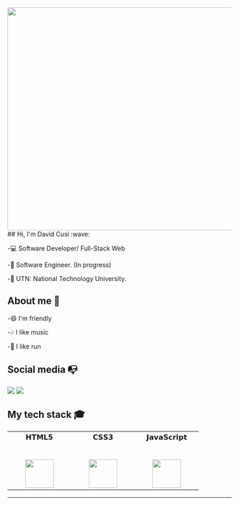 <img align="right" width="575" height="500" src="https://i.ibb.co/3z8nHJR/cat.jpg" />
## Hi, I'm David Cusi :wave:

-:computer: Software Developer/ Full-Stack Web

-:blue_book: Software Engineer. (In progress) 

-:school: UTN: National Technology University. 

## About me :man:

-:smile: I'm friendly

-:notes: I like music

-:runner: I like run

## Social media :mailbox_with_no_mail:
[![](https://img.shields.io/badge/LinkedIn-Cusii-blue)](https://www.linkedin.com/in/cusii/)
[![](https://img.shields.io/badge/Gmail-cusidavid01@gmail.com-red)](mailto:cusidavid01@gmail.com)

## My tech stack :mortar_board:
<table>
  <tbody>
    <tr valign="top">
      <td width="25%" align="center">
        <span>𝗛𝗧𝗠𝗟𝟱</span><br><br><br>
        <img height="64px" src="https://cdn.svgporn.com/logos/html-5.svg">
      </td>
      <td width="25%" align="center">
        <span>𝗖𝗦𝗦𝟯</span><br><br><br>
        <img height="64px" src="https://cdn.svgporn.com/logos/css-3.svg">
      </td>
      <td width="25%" align="center">
        <span>𝗝𝗮𝘃𝗮𝗦𝗰𝗿𝗶𝗽𝘁</span><br><br><br>
        <img height="64px" src="https://cdn.svgporn.com/logos/javascript.svg">
      </td>
  </tbody>
</table>

---

<!--
Link de comandos https://pandao.github.io/editor.md/en.html
Link de modelos https://github.com/kautukkundan/Awesome-Profile-README-templates
link de stats https://github.com/anuraghazra/github-readme-stats
link de youtube https://www.youtube.com/watch?v=PzSsk6Lb9A4
link de emoticones https://gist.github.com/rxaviers/7360908
-->

